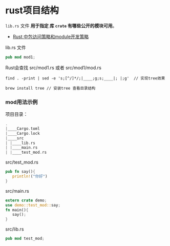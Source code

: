# rust项目结构

`lib.rs` 文件 **用于指定 库 `crate` 有哪些公开的模块可用**。

+ [Rust 中包访问策略和module开发策略](https://blog.csdn.net/teamlet/article/details/50917512)

lib.rs 文件

```rust
pub mod mod1;
```

Rust会查找 src/mod1.rs 或者 src/mod1/mod.rs 

```
find . -print | sed -e 's;[^/]*/;|____;g;s;____|; |;g'  // 实现tree效果

brew install tree // 安装tree 查看目录结构
```

### mod用法示例

项目目录：

```rust
.
|____Cargo.toml
|____Cargo.lock
|____src
| |____lib.rs
| |____main.rs
| |____test_mod.rs
```

 src/test_mod.rs

```rust
pub fn say(){
   println!("你好")
}
```

src/main.rs

```rust
extern crate demo;
use demo::test_mod::say;
fn main(){
   say();
}
```

src/lib.rs

```rust
pub mod test_mod;
```

